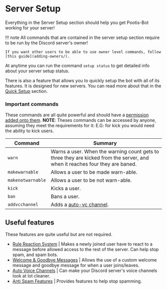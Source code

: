 # Server Setup

Everything in the Server Setup section should help you get Pootis-Bot working for your server!

!!! note
    All commands that are contained in the server setup section require to be run by the Discord server's owner!

    If you want other users to be able to use owner level commands, follow [this guide](adding-owners/).

At anytime you can run the command `setup status` to get detailed info about your server setup status.

There is also a feature that allows you to quickly setup the bot with all of its features. It is designed for new servers. You can read more about that in the [Quick Setup](quick-setup/) section.

### Important commands

These commands are all quite powerful and should have a [permission added onto them](perm-system/). **NOTE**: Theses commands can be accessed by anyone, assuming they meet the requirements for it: E.G: for kick you would need the ability to kick users.

|Command          |Summary                                                                                                                      |
|-----------------|-----------------------------------------------------------------------------------------------------------------------------|
|`warn`           |Warns a user. When the warning count gets to three they are kicked from the server, and when it reaches four they are baned. |
|`makewarnable`   |Allows a user to be made warn-able.                                                                                          |
|`makenotwarnable`|Allows a user to be not warn-able.                                                                                           |
|`kick`           |Kicks a user.                                                                                                                |
|`ban`            |Bans a user.                                                                                                                 |
|`addvcchannel`   |Adds a [auto-vc channel](auto-vc/).                                                                                          |

## Useful features

These features are quite useful but are not required.

- [Rule Reaction System](rulereaction/) | Makes a newly joined user have to react to a message before allowed access to the rest of the server. Can help stop spam, and spam bots.
- [Welcome & Goodbye Messages](welcomemessage/) | Allows the use of a custom welcome message and goodbye message for when a user joins/leaves.
- [Auto Voice Channels](auto-vc/) | Can make your Discord server's voice channels look at lot cleaner.
- [Anti Spam Features](anti-spam/) | Provides features to help stop spamming.